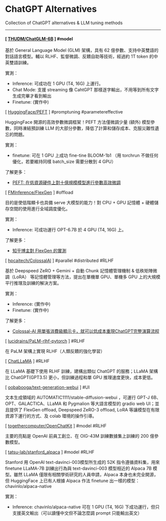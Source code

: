 # ChatGPT Alternatives
Collection of ChatGPT alternatives &amp; LLM tuning methods

---

#### [ [THUDM/ChatGLM-6B](https://github.com/THUDM/ChatGLM-6B) ]  #model

基於 General Language Model (GLM) 架構，具有 62 億參數、支持中英雙語的對話語言模型。輔以 RLHF、監督微調、反饋自助等技術，經過約 1T token 的中英雙語訓練。

實測：
- Inference: 可成功在 1 GPU (T4, 16G) 上運行。
- Chat Mode: 支援 streaming 像 CahtGPT 那樣逐字輸出，不用等到所有文字生成完畢才看到輸出
- Finetune: (實作中)


[ [HuggingFace/PEFT](https://github.com/huggingface/peft) ]  #promptuning #parametereffective

HuggingFace 開源的高效參數微調框架！PEFT 方法僅微調少量 (額外) 模型參數，同時凍結預訓練 LLM 的大部分參數，降低了計算和儲存成本、克服災難性遺忘的問題。

實測：
- finetune: 可在 1 GPU 上成功 fine-tine BLOOM-1b1 （用 torchrun 不做任何優化，若要維持同樣 batch_size 需要分散到 4 GPU）

了解更多：
- [PEFT: 在低資源硬件上對十億規模模型進行參數高效微調](https://blog.csdn.net/HuggingFace/article/details/129292898)


[ [FMInference/FlexGen](https://github.com/FMInference/FlexGen) ]  #offload

目的是使低階顯卡也具備 serve 大模型的能力！對 CPU + GPU 記憶體 + 硬體儲存空間的使用進行全域調度優化。

實測：
- Inference: 可成功運行 OPT-6.7B 於 4 GPU (T4, 16G) 上。

了解更多：
- [知乎博主對 FlexGen 的實測](https://zhuanlan.zhihu.com/p/610853654)


[ [hpcaitech/ColossalAI](https://github.com/hpcaitech/ColossalAI) ]  #parallel #distributed #RLHF

基於 Deepspeed ZeRO + Gemini + 自動 Chunk 記憶體管理機制 & 低秩矩陣微調（LoRA） 等記憶體管理等方法，提出在單機單 GPU、單機多 GPU 上的大規模平行推理及訓練的解決方案。 

實測：
- Inference: (實作中)
- Finetune: (實作中)

了解更多：
- [Colossal-AI 用單張消費級顯示卡，就可以低成本重現ChatGPT完整演算流程](https://www.techbang.com/posts/104007-chatgpt-colossalai-graphics-card)


[ [lucidrains/PaLM-rlhf-pytorch](https://github.com/lucidrains/PaLM-rlhf-pytorch) ]  #RLHF

在 PaLM 架構上實現 RLHF（人類反饋的強化學習）


[ [ChatLLaMA](https://github.com/juncongmoo/chatllama) ]  #RLHF

在 LLaMA 基礎下使用 RLHF 訓練，建構出類似 ChatGPT 的服務；LLaMA 架構比 ChatGPT(GPT3.5) 更小，但訓練過程和單 GPU 推理速度更快，成本更低。


[ [oobabooga/text-generation-webui](https://github.com/oobabooga/text-generation-webui) ]  #UI

文本生成領域的 AUTOMATIC1111/stable-diffusion-webui ，可運行 GPT-J 6B、OPT、GALACTICA、LLaMA 和 Pygmalion 等大語言模型的 gradio web UI；並且提供了 FlexGen offload, Deepspeed ZeRO-3 offload, LoRA 等讓模型在有限資源下運行的方式、及 colab 環境的操作引導。


[ [togethercomputer/OpenChatKit](https://github.com/togethercomputer/OpenChatKit) ]  #model #RLHF

主要的亮點是 OpenAI 前員工創立、在 OIG-43M 訓練數據集上訓練的 200 億參數模型。


[ [tatsu-lab/stanford_alpaca](https://github.com/tatsu-lab/stanford_alpaca) ]  #model #RLHF

Stanford 用 OpenAI text-davinci-003模型所生成的 52K 指令遵循資料集，用來 finetune LLaMA-7B 訓練出行為與 text-davinci-003 模型相近的 Alpaca 7B 模型。雖然 LLaMA 僅限有相關學術研究的人員申請，Alpaca 本身也未完全開源，但 HuggingFace 上已有人根據 Alpaca 作法 finetune 出一樣的模型： chavinlo/alpaca-native

實測：
- Inference: chavinlo/alpaca-native 可在 1 GPU (T4, 16G) 下成功運行，但只支援英文輸出（可以讀懂中文但不論怎麼調 prompt 只能輸出英文）


